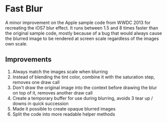# Fast Blur

A minor improvement on the Apple sample code from WWDC 2013 for recreating the iOS7 blur effect. It runs between 1.5 and 8 times faster than the original sample code, mostly because of a bug that would always cause the blurred image to be rendered at screen scale regardless of the images own scale.

## Improvements

1. Always match the images scale when blurring
2. Instead of blending the tint color, combine it with the saturation step, removes one draw call
3. Don't draw the original image into the context before drawing the blur on top of it, removes another draw call
4. Create a temporary buffer for use during blurring, avoids 3 tear up / downs in quick succession
5. Made it possible to create opaque blurred images
6. Split the code into more readable helper methods
